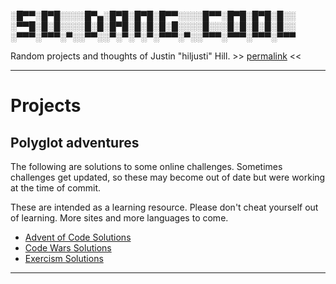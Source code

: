░█▀▀░█▀█░░░░█▀▄░█▀█░█▀█░█▀▀░░░░█▀▀░█▀█░█▀█░█░░
░▀▀█░█░█░░░░█░█░█▀█░█░█░█░█░░░░█░░░█░█░█░█░█░░
░▀▀▀░▀▀▀░▀░░▀▀░░▀░▀░▀░▀░▀▀▀░▀░░▀▀▀░▀▀▀░▀▀▀░▀▀▀

Random projects and thoughts of Justin "hiljusti" Hill. >> [permalink](https://so.dang.cool) <<

---

# Projects

## Polyglot adventures

The following are solutions to some online challenges. Sometimes challenges get updated, so these may become out of date but were working at the time of commit.

These are intended as a learning resource. Please don't cheat yourself out of learning. More sites and more languages to come.

* [Advent of Code Solutions](https://hiljusti.github.io/adventofcode-solutions/)
* [Code Wars Solutions](https://github.com/hiljusti/codewars-solutions)
* [Exercism Solutions](https://github.com/hiljusti/exercism-solutions)

---

